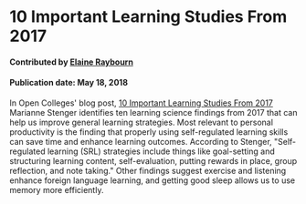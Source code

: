 
# 10 Important Learning Studies From 2017

#### Contributed by [Elaine Raybourn](https://github.com/elaineraybourn)

#### Publication date: May 18, 2018

In Open Colleges' blog post, [10 Important Learning Studies From 2017](https://www.opencolleges.edu.au/informed/features/10-important-learning-studies-2017/#comments) Marianne Stenger identifies ten learning science findings from 2017 that can help us improve general learning strategies. Most relevant to personal productivity is the finding that properly using self-regulated learning skills can save time and enhance learning outcomes. According to Stenger, "Self-regulated learning (SRL) strategies include things like goal-setting and structuring learning content, self-evaluation, putting rewards in place, group reflection, and note taking."  Other findings suggest exercise and listening enhance foreign language learning, and getting good sleep allows us to use memory more efficiently. 

<!---
Publish: yes
Categories: Skills
Topics: Personal productivity and sustainability, Online learning
Level: 2
Prerequisites: defaults
Aggregate: none
--->

